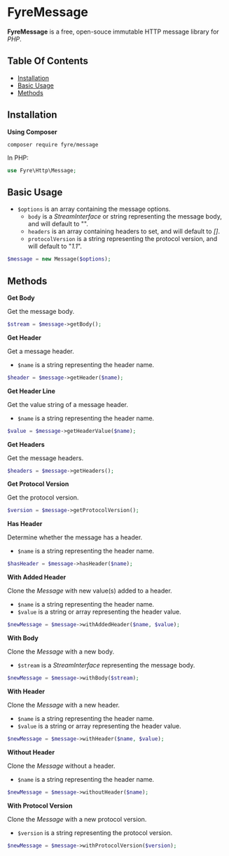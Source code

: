 # FyreMessage

**FyreMessage** is a free, open-souce immutable HTTP message library for *PHP*.


## Table Of Contents
- [Installation](#installation)
- [Basic Usage](#basic-usage)
- [Methods](#methods)



## Installation

**Using Composer**

```
composer require fyre/message
```

In PHP:

```php
use Fyre\Http\Message;
```


## Basic Usage

- `$options` is an array containing the message options.
    - `body` is a *StreamInterface* or string representing the message body, and will default to "".
    - `headers` is an array containing headers to set, and will default to *[]*.
    - `protocolVersion` is a string representing the protocol version, and will default to "*1.1*".

```php
$message = new Message($options);
```


## Methods

**Get Body**

Get the message body.

```php
$stream = $message->getBody();
```

**Get Header**

Get a message header.

- `$name` is a string representing the header name.

```php
$header = $message->getHeader($name);
```

**Get Header Line**

Get the value string of a message header.

- `$name` is a string representing the header name.

```php
$value = $message->getHeaderValue($name);
```

**Get Headers**

Get the message headers.

```php
$headers = $message->getHeaders();
```

**Get Protocol Version**

Get the protocol version.

```php
$version = $message->getProtocolVersion();
```

**Has Header**

Determine whether the message has a header.

- `$name` is a string representing the header name.

```php
$hasHeader = $message->hasHeader($name);
```

**With Added Header**

Clone the *Message* with new value(s) added to a header.

- `$name` is a string representing the header name.
- `$value` is a string or array representing the header value.

```php
$newMessage = $message->withAddedHeader($name, $value);
```

**With Body**

Clone the *Message* with a new body.

- `$stream` is a *StreamInterface* representing the message body.

```php
$newMessage = $message->withBody($stream);
```

**With Header**

Clone the *Message* with a new header.

- `$name` is a string representing the header name.
- `$value` is a string or array representing the header value.

```php
$newMessage = $message->withHeader($name, $value);
```

**Without Header**

Clone the *Message* without a header.

- `$name` is a string representing the header name.

```php
$newMessage = $message->withoutHeader($name);
```

**With Protocol Version**

Clone the *Message* with a new protocol version.

- `$version` is a string representing the protocol version.

```php
$newMessage = $message->withProtocolVersion($version);
```